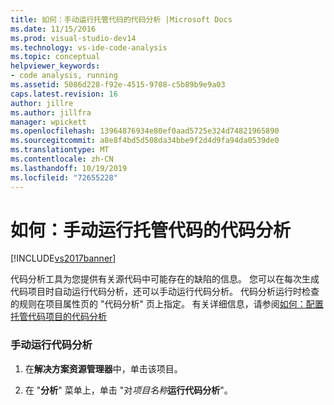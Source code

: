 ```yaml
---
title: 如何：手动运行托管代码的代码分析 |Microsoft Docs
ms.date: 11/15/2016
ms.prod: visual-studio-dev14
ms.technology: vs-ide-code-analysis
ms.topic: conceptual
helpviewer_keywords:
- code analysis, running
ms.assetid: 5086d228-f92e-4515-9708-c5b89b9e9a03
caps.latest.revision: 16
author: jillre
ms.author: jillfra
manager: wpickett
ms.openlocfilehash: 13964876934e80ef0aad5725e324d74821965890
ms.sourcegitcommit: a8e8f4bd5d508da34bbe9f2d4d9fa94da0539de0
ms.translationtype: MT
ms.contentlocale: zh-CN
ms.lasthandoff: 10/19/2019
ms.locfileid: "72655228"
---
```

# <a name="how-to-run-code-analysis-manually-for-managed-code"></a>如何：手动运行托管代码的代码分析
[!INCLUDE[vs2017banner](../includes/vs2017banner.md)]

代码分析工具为您提供有关源代码中可能存在的缺陷的信息。 您可以在每次生成代码项目时自动运行代码分析，还可以手动运行代码分析。 代码分析运行时检查的规则在项目属性页的 "代码分析" 页上指定。 有关详细信息，请参阅[如何：配置托管代码项目的代码分析](../code-quality/how-to-configure-code-analysis-for-a-managed-code-project.md)

### <a name="to-run-code-analysis-manually"></a>手动运行代码分析

1. 在**解决方案资源管理器**中，单击该项目。

2. 在 "**分析**" 菜单上，单击 "对*项目名称***运行代码分析**"。
